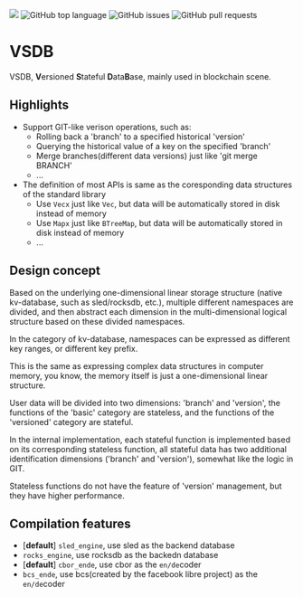 ![](https://tokei.rs/b1/github/ccmlm/vsdb)
![GitHub top language](https://img.shields.io/github/languages/top/ccmlm/vsdb)
![GitHub issues](https://img.shields.io/github/issues-raw/ccmlm/vsdb)
![GitHub pull requests](https://img.shields.io/github/issues-pr-raw/ccmlm/vsdb)

# VSDB

VSDB, **V**ersioned **S**tateful **D**ata**B**ase, mainly used in blockchain scene.

## Highlights

- Support GIT-like verison operations, such as:
    - Rolling back a 'branch' to a specified historical 'version'
    - Querying the historical value of a key on the specified 'branch'
    - Merge branches(different data versions) just like 'git merge BRANCH'
    - ...
- The definition of most APIs is same as the coresponding data structures of the standard library
    - Use `Vecx` just like `Vec`, but data will be automatically stored in disk instead of memory
    - Use `Mapx` just like `BTreeMap`, but data will be automatically stored in disk instead of memory
    - ...

## Design concept

Based on the underlying one-dimensional linear storage structure (native kv-database, such as sled/rocksdb, etc.), multiple different namespaces are divided, and then abstract each dimension in the multi-dimensional logical structure based on these divided namespaces.

In the category of kv-database, namespaces can be expressed as different key ranges, or different key prefix.

This is the same as expressing complex data structures in computer memory, you know, the memory itself is just a one-dimensional linear structure.

User data will be divided into two dimensions: 'branch' and 'version', the functions of the 'basic' category are stateless, and the functions of the 'versioned' category are stateful.

In the internal implementation, each stateful function is implemented based on its corresponding stateless function,
all stateful data has two additional identification dimensions ('branch' and 'version'), somewhat like the logic in GIT.

Stateless functions do not have the feature of 'version' management, but they have higher performance.

## Compilation features

- [**default**] `sled_engine`, use sled as the backend database
- `rocks_engine`, use rocksdb as the backedn database
- [**default**] `cbor_ende`, use cbor as the `en/de`coder
- `bcs_ende`, use bcs(created by the facebook libre project) as the `en/de`coder

